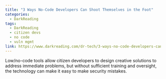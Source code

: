 ```yaml
---
title: "3 Ways No-Code Developers Can Shoot Themselves in the Foot"
categories:
  - DarkReading
tags:
  - DarkReading
  - citizen devs
  - no code
  - vuln mgmt
link: https://www.darkreading.com/dr-tech/3-ways-no-code-developers-can-shoot-themselves-in-the-foot
---
```


Low/no-code tools allow citizen developers to design creative solutions to address immediate problems, but without sufficient training and oversight, the technology can make it easy to make security mistakes.
